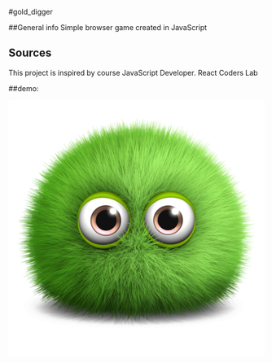 #gold_digger

##General info
Simple browser game created in JavaScript

## Sources
This project is inspired by course JavaScript Developer. React Coders Lab

##demo:

![](./images/gold_digger.jpeg)